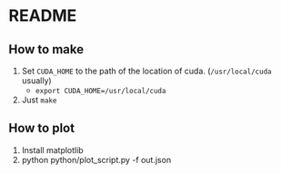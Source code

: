# README

## How to make
1. Set `CUDA_HOME` to the path of the location of cuda. (`/usr/local/cuda` usually)
   - `export CUDA_HOME=/usr/local/cuda`
2. Just `make`

## How to plot
1. Install matplotlib
2. python python/plot_script.py -f out.json

